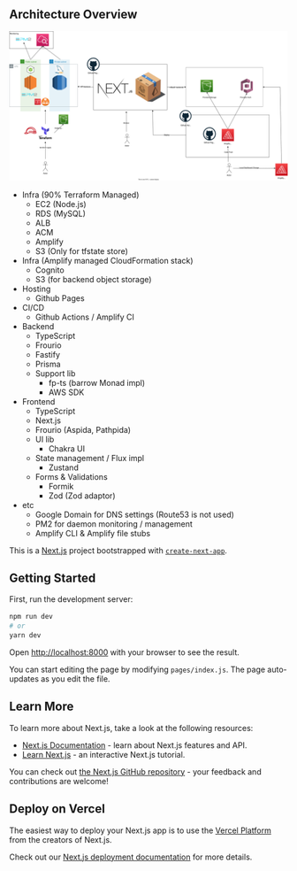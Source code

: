 ## Architecture Overview
![alt text](https://github.com/mikana0918/fullstack-ts-example-app/blob/main/concet.drawio.svg)

- Infra (90% Terraform Managed)
  - EC2 (Node.js)
  - RDS (MySQL)
  - ALB
  - ACM
  - Amplify
  - S3 (Only for tfstate store)
- Infra (Amplify managed CloudFormation stack)
  - Cognito
  - S3 (for backend object storage)
- Hosting 
  - Github Pages
- CI/CD
  - Github Actions / Amplify CI
- Backend
  - TypeScript
  - Frourio
  - Fastify
  - Prisma
  - Support lib
    - fp-ts (barrow Monad impl)
    - AWS SDK 
- Frontend
  - TypeScript
  - Next.js
  - Frourio (Aspida, Pathpida)
  - UI lib
    - Chakra UI
  - State management / Flux impl
    - Zustand
  - Forms & Validations
    - Formik
    - Zod (Zod adaptor)
- etc
  - Google Domain for DNS settings (Route53 is not used)
  - PM2 for daemon monitoring / management
  - Amplify CLI & Amplify file stubs

This is a [Next.js](https://nextjs.org/) project bootstrapped with [`create-next-app`](https://github.com/vercel/next.js/tree/canary/packages/create-next-app).

## Getting Started

First, run the development server:

```bash
npm run dev
# or
yarn dev
```

Open [http://localhost:8000](http://localhost:8000) with your browser to see the result.

You can start editing the page by modifying `pages/index.js`. The page auto-updates as you edit the file.

## Learn More

To learn more about Next.js, take a look at the following resources:

- [Next.js Documentation](https://nextjs.org/docs) - learn about Next.js features and API.
- [Learn Next.js](https://nextjs.org/learn) - an interactive Next.js tutorial.

You can check out [the Next.js GitHub repository](https://github.com/vercel/next.js/) - your feedback and contributions are welcome!

## Deploy on Vercel

The easiest way to deploy your Next.js app is to use the [Vercel Platform](https://vercel.com/import?utm_medium=default-template&filter=next.js&utm_source=create-next-app&utm_campaign=create-next-app-readme) from the creators of Next.js.

Check out our [Next.js deployment documentation](https://nextjs.org/docs/deployment) for more details.
